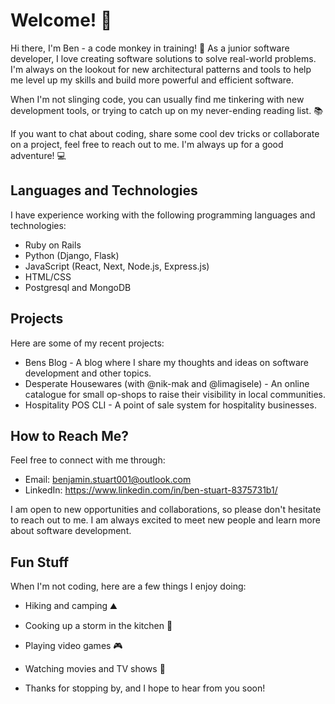 # Welcome! 👋

Hi there, I'm Ben - a code monkey in training! 🐒 As a junior software developer, I love creating software solutions to solve real-world problems. I'm always on the lookout for new architectural patterns and tools to help me level up my skills and build more powerful and efficient software.

When I'm not slinging code, you can usually find me tinkering with new development tools, or trying to catch up on my never-ending reading list. 📚

If you want to chat about coding, share some cool dev tricks or collaborate on a project, feel free to reach out to me. I'm always up for a good adventure! 💻
## Languages and Technologies

I have experience working with the following programming languages and technologies:

- Ruby on Rails
- Python (Django, Flask)
- JavaScript (React, Next, Node.js, Express.js)
- HTML/CSS
- Postgresql and MongoDB

## Projects

Here are some of my recent projects:

- Bens Blog - A blog where I share my thoughts and ideas on software development and other topics.
- Desperate Housewares (with @nik-mak and @limagisele) - An online catalogue for small op-shops to raise their visibility in local communities.
- Hospitality POS CLI - A point of sale system for hospitality businesses.

## How to Reach Me?

Feel free to connect with me through:

- Email: benjamin.stuart001@outlook.com
- LinkedIn: https://www.linkedin.com/in/ben-stuart-8375731b1/

I am open to new opportunities and collaborations, so please don't hesitate to reach out to me. I am always excited to meet new people and learn more about software development.

## Fun Stuff

When I'm not coding, here are a few things I enjoy doing:

- Hiking and camping ⛰️
- Cooking up a storm in the kitchen 🍳
- Playing video games 🎮
- Watching movies and TV shows 🎥

- Thanks for stopping by, and I hope to hear from you soon!
